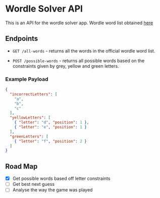 # Wordle Solver API

This is an API for the wordle solver app.
Wordle word list obtained [here](https://gist.github.com/dracos/dd0668f281e685bad51479e5acaadb93)

## Endpoints

- `GET /all-words` - returns all the words in the official wordle word list.

- `POST /possible-words` - returns all possible words based on the constraints given by grey, yellow and green letters.

### Example Payload
```json
{
  "incorrectLetters": [
    "a",
    "b",
    "c"
  ],
  "yellowLetters": [
    { "letter": "d", "position": 1 },
    { "letter": "e", "position": 1 }
  ],
  "greenLetters": [
    { "letter": "f", "position": 2 }
  ]
}
```

## Road Map
- [x] Get possible words based off letter constraints
- [ ] Get best next guess
- [ ] Analyse the way the game was played
